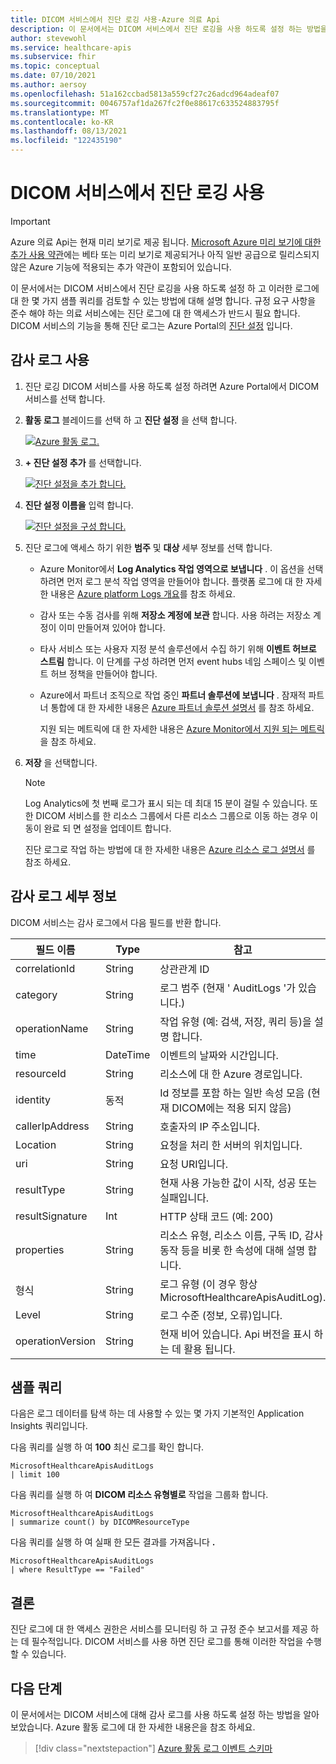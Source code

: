 ```yaml
---
title: DICOM 서비스에서 진단 로깅 사용-Azure 의료 Api
description: 이 문서에서는 DICOM 서비스에서 진단 로깅을 사용 하도록 설정 하는 방법을 설명 합니다.
author: stevewohl
ms.service: healthcare-apis
ms.subservice: fhir
ms.topic: conceptual
ms.date: 07/10/2021
ms.author: aersoy
ms.openlocfilehash: 51a162ccbad5813a559cf27c26adcd964adeaf07
ms.sourcegitcommit: 0046757af1da267fc2f0e88617c633524883795f
ms.translationtype: MT
ms.contentlocale: ko-KR
ms.lasthandoff: 08/13/2021
ms.locfileid: "122435190"
---
```

# <a name="enable-diagnostic-logging-in-the-dicom-service"></a>DICOM 서비스에서 진단 로깅 사용

> [!IMPORTANT]
> Azure 의료 Api는 현재 미리 보기로 제공 됩니다. [Microsoft Azure 미리 보기에 대한 추가 사용 약관](https://azure.microsoft.com/support/legal/preview-supplemental-terms/)에는 베타 또는 미리 보기로 제공되거나 아직 일반 공급으로 릴리스되지 않은 Azure 기능에 적용되는 추가 약관이 포함되어 있습니다.

이 문서에서는 DICOM 서비스에서 진단 로깅을 사용 하도록 설정 하 고 이러한 로그에 대 한 몇 가지 샘플 쿼리를 검토할 수 있는 방법에 대해 설명 합니다. 규정 요구 사항을 준수 해야 하는 의료 서비스에는 진단 로그에 대 한 액세스가 반드시 필요 합니다. DICOM 서비스의 기능을 통해 진단 로그는 Azure Portal의 [진단 설정](../../azure-monitor/essentials/diagnostic-settings.md) 입니다. 

## <a name="enable-audit-logs"></a>감사 로그 사용

1. 진단 로깅 DICOM 서비스를 사용 하도록 설정 하려면 Azure Portal에서 DICOM 서비스를 선택 합니다.
2. **활동 로그** 블레이드를 선택 하 고 **진단 설정** 을 선택 합니다.

   [![Azure 활동 로그. ](media/dicom-activity-log.png) ](media/dicom-activity-log.png#lightbox)

3. **+ 진단 설정 추가** 를 선택합니다.

   [![진단 설정을 추가 합니다. ](media/add-diagnostic-settings.png) ](media/add-diagnostic-settings.png#lightbox)

4. **진단 설정 이름을** 입력 합니다.

   [![진단 설정을 구성 합니다. ](media/configure-diagnostic-settings.png) ](media/configure-diagnostic-settings.png#lightbox)

5. 진단 로그에 액세스 하기 위한 **범주** 및 **대상** 세부 정보를 선택 합니다.

   * Azure Monitor에서 **Log Analytics 작업 영역으로 보냅니다** . 이 옵션을 선택 하려면 먼저 로그 분석 작업 영역을 만들어야 합니다. 플랫폼 로그에 대 한 자세한 내용은 [Azure platform Logs 개요](../../azure-monitor/essentials/platform-logs-overview.md)를 참조 하세요.
   * 감사 또는 수동 검사를 위해 **저장소 계정에 보관** 합니다. 사용 하려는 저장소 계정이 이미 만들어져 있어야 합니다.
   * 타사 서비스 또는 사용자 지정 분석 솔루션에서 수집 하기 위해 **이벤트 허브로 스트림** 합니다. 이 단계를 구성 하려면 먼저 event hubs 네임 스페이스 및 이벤트 허브 정책을 만들어야 합니다.
   * Azure에서 파트너 조직으로 작업 중인 **파트너 솔루션에 보냅니다** . 잠재적 파트너 통합에 대 한 자세한 내용은 [Azure 파트너 솔루션 설명서](../../partner-solutions/overview.md) 를 참조 하세요.

     지원 되는 메트릭에 대 한 자세한 내용은 [Azure Monitor에서 지원 되는 메트릭](.././../azure-monitor/essentials/metrics-supported.md)을 참조 하세요.

6. **저장** 을 선택합니다.


   > [!Note] 
   > Log Analytics에 첫 번째 로그가 표시 되는 데 최대 15 분이 걸릴 수 있습니다. 또한 DICOM 서비스를 한 리소스 그룹에서 다른 리소스 그룹으로 이동 하는 경우 이동이 완료 되 면 설정을 업데이트 합니다. 
 
   진단 로그로 작업 하는 방법에 대 한 자세한 내용은 [Azure 리소스 로그 설명서](../../azure-monitor/essentials/platform-logs-overview.md) 를 참조 하세요.

## <a name="audit-log-details"></a>감사 로그 세부 정보

DICOM 서비스는 감사 로그에서 다음 필드를 반환 합니다. 

|필드 이름  |Type  |참고  |
|---------|---------|---------|
|correlationId|String|상관관계 ID
|category|String|로그 범주 (현재 ' AuditLogs '가 있습니다.) 
|operationName|String|작업 유형 (예: 검색, 저장, 쿼리 등)을 설명 합니다. 
|time|DateTime|이벤트의 날짜와 시간입니다. 
|resourceId|String| 리소스에 대 한 Azure 경로입니다.
|identity|동적|Id 정보를 포함 하는 일반 속성 모음 (현재 DICOM에는 적용 되지 않음)
|callerIpAddress|String|호출자의 IP 주소입니다.
|Location|String|요청을 처리 한 서버의 위치입니다.
|uri|String|요청 URI입니다.
|resultType|String| 현재 사용 가능한 값이 시작, 성공 또는 실패입니다.
|resultSignature|Int|HTTP 상태 코드 (예: 200)
|properties|String|리소스 유형, 리소스 이름, 구독 ID, 감사 동작 등을 비롯 한 속성에 대해 설명 합니다.
|형식|String|로그 유형 (이 경우 항상 MicrosoftHealthcareApisAuditLog).
|Level|String|로그 수준 (정보, 오류)입니다.
|operationVersion|String| 현재 비어 있습니다. Api 버전을 표시 하는 데 활용 됩니다.


## <a name="sample-queries"></a>샘플 쿼리

다음은 로그 데이터를 탐색 하는 데 사용할 수 있는 몇 가지 기본적인 Application Insights 쿼리입니다.

다음 쿼리를 실행 하 여 **100** 최신 로그를 확인 합니다.

```Application Insights
MicrosoftHealthcareApisAuditLogs
| limit 100
```

다음 쿼리를 실행 하 여 **DICOM 리소스 유형별로** 작업을 그룹화 합니다.

```Application Insights
MicrosoftHealthcareApisAuditLogs 
| summarize count() by DICOMResourceType
```

다음 쿼리를 실행 하 여 실패 한 모든 결과를 가져옵니다 **.**

```Application Insights
MicrosoftHealthcareApisAuditLogs 
| where ResultType == "Failed" 
```

## <a name="conclusion"></a>결론

진단 로그에 대 한 액세스 권한은 서비스를 모니터링 하 고 규정 준수 보고서를 제공 하는 데 필수적입니다. DICOM 서비스를 사용 하면 진단 로그를 통해 이러한 작업을 수행할 수 있습니다. 

## <a name="next-steps"></a>다음 단계
이 문서에서는 DICOM 서비스에 대해 감사 로그를 사용 하도록 설정 하는 방법을 알아보았습니다. Azure 활동 로그에 대 한 자세한 내용은을 참조 하세요.
 
>[!div class="nextstepaction"]
>[Azure 활동 로그 이벤트 스키마](.././../azure-monitor/essentials/activity-log-schema.md)
